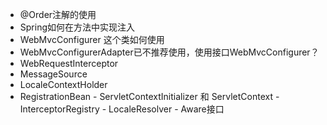 - @Order注解的使用
- Spring如何在方法中实现注入
- WebMvcConfigurer  这个类如何使用
- WebMvcConfigurerAdapter已不推荐使用，使用接口WebMvcConfigurer？
- WebRequestInterceptor
- MessageSource
- LocaleContextHolder
- RegistrationBean
      - ServletContextInitializer 和 ServletContext
          - InterceptorRegistry
          - LocaleResolver
          - Aware接口

